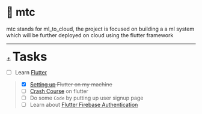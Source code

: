 # :whale:  **mtc**

mtc stands for ml_to_cloud, the project is focused on building a a ml system which will be further deployed on cloud using the flutter framework

---

:anchor: <font size = "6"> **Tasks** </font>
- [ ]  Learn [Flutter](https://www.youtube.com/watch?v=RGdg-TCmldY)
> - [x] ~~[Setting up](https://www.youtube.com/watch?v=w7lu5sOM9LU) Flutter on my machine~~  
> - [ ] [Crash Course](https://www.youtube.com/watch?v=1gDhl4leEzA) on flutter
> - [ ] Do some ```Code``` by putting up user signup page
> - [ ]  Learn about [Flutter Firebase Authentication](https://www.youtube.com/watch?v=oJ5Vrya3wCQ)
